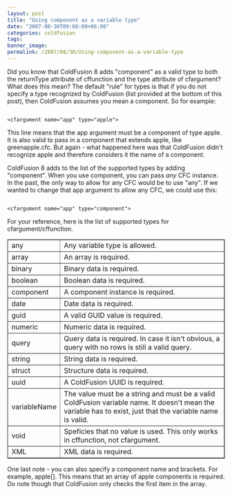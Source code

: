 ```yaml
---
layout: post
title: "Using component as a variable type"
date: "2007-08-30T09:08:00+06:00"
categories: coldfusion 
tags: 
banner_image: 
permalink: /2007/08/30/Using-component-as-a-variable-type
---
```


Did you know that ColdFusion 8 adds "component" as a valid type to both the returnType attribute of cffunction and the type attribute of cfargument? What does this mean? The default "rule" for types is that if you do not specify a type recognized by ColdFusion (list provided at the bottom of this post), then ColdFusion assumes you mean a component. So for example:

<code>
&lt;cfargument name="app" type="apple"&gt;
</code>

This line means that the app argument must be a component of type apple. It is also valid to pass in a component that extends apple, like greenapple.cfc. But again - what happened here was that ColdFusion didn't recognize apple and therefore considers it the name of a component.

ColdFusion 8 adds to the list of the supported types by adding "component". When you use component, you can pass <i>any</i> CFC instance. In the past, the only way to allow for any CFC would be to use "any". If we wanted to change that app argument to allow any CFC, we could use this:

<code>
&lt;cfargument name="app" type="component"&gt;
</code>

For your reference, here is the list of supported types for cfargument/cffunction.

<table border="1" cellpadding="10">
<tr>
<td>any</td>
<td>Any variable type is allowed.</td>
</tr>
<tr>
<td>array</td>
<td>An array is required.</td>
</tr>
<tr>
<td>binary</td>
<td>Binary data is required.</td>
</tr>
<tr>
<td>boolean</td>
<td>Boolean data is required.</td>
</tr>
<tr>
<td>component</td>
<td>A component instance is required.</td>
</tr>
<tr>
<td>date</td>
<td>Date data is required.</td>
</tr>
<tr>
<td>guid</td>
<td>A valid GUID value is required.</td>
</tr>
<tr>
<td>numeric</td>
<td>Numeric data is required.</td>
</tr>
<tr>
<td>query</td>
<td>Query data is required. In case it isn't obvious, a query with no rows is still a valid query.</td>
</tr>
<tr>
<td>string</td>
<td>String data is required.</td>
</tr>
<tr>
<td>struct</td>
<td>Structure data is required.</td>
</tr>
<tr>
<td>uuid</td>
<td>A ColdFusion UUID is required.</td>
</tr>
<tr>
<td>variableName</td>
<td>The value must be a string and must be a valid ColdFusion variable name. It doesn't mean the variable has to exist, just that the variable name is valid.</td>
</tr>
<tr>
<td>void</td>
<td>Speficies that no value is used. This only works in cffunction, not cfargument.</td>
</tr>
<tr>
<td>XML</td>
<td>XML data is required.</td>
</tr>
</table>

One last note - you can also specify a component name and brackets. For example, apple[]. This means that an array of apple components is required. Do note though that ColdFusion only checks the first item in the array.